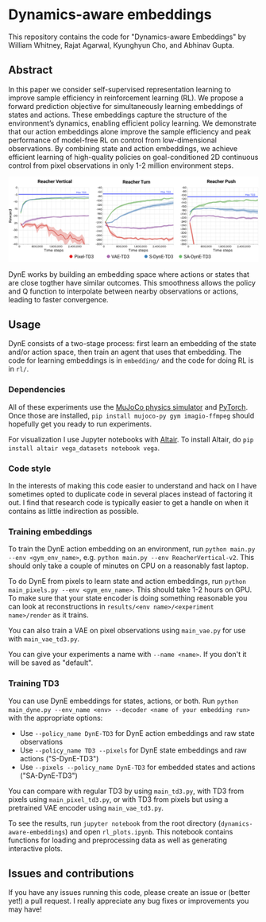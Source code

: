 # Dynamics-aware embeddings
This repository contains the code for "Dynamics-aware Embeddings" by William Whitney, Rajat Agarwal, Kyunghyun Cho, and  Abhinav Gupta. 

## Abstract

In this paper we consider self-supervised representation learning to improve sample efficiency in reinforcement learning (RL). We propose a forward prediction objective for simultaneously learning embeddings of states and actions. These embeddings capture the structure of the environment’s dynamics, enabling efficient policy learning. We demonstrate that our action embeddings alone improve the sample efficiency and peak performance of model-free RL on control from low-dimensional observations. By combining state and action embeddings, we achieve efficient learning of high-quality policies on goal-conditioned 2D continuous control from pixel observations in only 1-2 million environment steps. 

![DynE pixels results](pixels_results.png)

DynE works by building an embedding space where actions or states that are close togther have similar outcomes. This smoothness allows the policy and Q function to interpolate between nearby observations or actions, leading to faster convergence.

## Usage

DynE consists of a two-stage process: first learn an embedding of the state and/or action space, then train an agent that uses that embedding. The code for learning embeddings is in `embedding/` and the code for doing RL is in `rl/`.


### Dependencies
All of these experiments use the [MuJoCo physics simulator](http://www.mujoco.org) and [PyTorch](https://pytorch.org). Once those are installed, `pip install mujoco-py gym imagio-ffmpeg` should hopefully get you ready to run experiments.

For visualization I use Jupyter notebooks with [Altair](https://altair-viz.github.io/). To install Altair, do `pip install altair vega_datasets notebook vega`.


### Code style
In the interests of making this code easier to understand and hack on I have sometimes opted to duplicate code in several places instead of factoring it out. I find that research code is typically easier to get a handle on when it contains as little indirection as possible. 


### Training embeddings

To train the DynE action embedding on an environment, run `python main.py --env <gym_env_name>`, e.g. `python main.py --env ReacherVertical-v2`. This should only take a couple of minutes on CPU on a reasonably fast laptop.

To do DynE from pixels to learn state and action embeddings, run `python main_pixels.py --env <gym_env_name>`. This should take 1-2 hours on GPU. To make sure that your state encoder is doing something reasonable you can look at reconstructions in `results/<env name>/<experiment name>/render` as it trains.

You can also train a VAE on pixel observations using `main_vae.py` for use with `main_vae_td3.py`.

You can give your experiments a name with `--name <name>`. If you don't it will be saved as "default".


### Training TD3

You can use DynE embeddings for states, actions, or both. Run `python main_dyne.py --env_name <env> --decoder <name of your embedding run>` with the appropriate options:

- Use `--policy_name DynE-TD3` for DynE action embeddings and raw state observations
- Use `--policy_name TD3 --pixels` for DynE state embeddings and raw actions ("S-DynE-TD3")
- Use `--pixels --policy_name DynE-TD3` for embedded states and actions ("SA-DynE-TD3")

You can compare with regular TD3 by using `main_td3.py`, with TD3 from pixels using `main_pixel_td3.py`, or with TD3 from pixels but using a pretrained VAE encoder using `main_vae_td3.py`.

To see the results, run `jupyter notebook` from the root directory (`dynamics-aware-embeddings`) and open `rl_plots.ipynb`. This notebook contains functions for loading and preprocessing data as well as generating interactive plots.


## Issues and contributions

If you have any issues running this code, please create an issue or (better yet!) a pull request. I really appreciate any bug fixes or improvements you may have!
